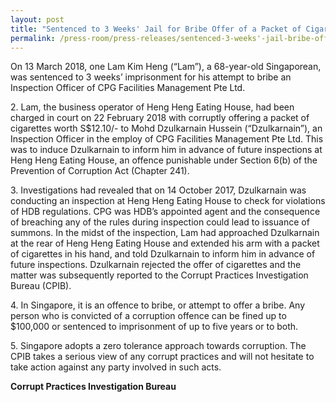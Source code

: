 ```yaml
---
layout: post
title: "Sentenced to 3 Weeks' Jail for Bribe Offer of a Packet of Cigarettes"
permalink: /press-room/press-releases/sentenced-3-weeks'-jail-bribe-offer-packet-cigarettes/
---
```


On 13 March 2018, one Lam Kim Heng (“Lam”), a 68-year-old Singaporean, was sentenced to 3 weeks’ imprisonment for his attempt to bribe an Inspection Officer of CPG Facilities Management Pte Ltd.

2\. Lam, the business operator of Heng Heng Eating House, had been charged in court on 22 February 2018 with corruptly offering a packet of cigarettes worth S$12.10/- to Mohd Dzulkarnain Hussein (“Dzulkarnain”), an Inspection Officer in the employ of CPG Facilities Management Pte Ltd. This was to induce Dzulkarnain to inform him in advance of future inspections at Heng Heng Eating House, an offence punishable under Section 6(b) of the Prevention of Corruption Act (Chapter 241).

3\. Investigations had revealed that on 14 October 2017, Dzulkarnain was conducting an inspection at Heng Heng Eating House to check for violations of HDB regulations. CPG was HDB’s appointed agent and the consequence of breaching any of the rules during inspection could lead to issuance of summons. In the midst of the inspection, Lam had approached Dzulkarnain at the rear of Heng Heng Eating House and extended his arm with a packet of cigarettes in his hand, and told Dzulkarnain to inform him in advance of future inspections. Dzulkarnain rejected the offer of cigarettes and the matter was subsequently reported to the Corrupt Practices Investigation Bureau (CPIB).

4\. In Singapore, it is an offence to bribe, or attempt to offer a bribe. Any person who is convicted of a corruption offence can be fined up to $100,000 or sentenced to imprisonment of up to five years or to both.

5\. Singapore adopts a zero tolerance approach towards corruption. The CPIB takes a serious view of any corrupt practices and will not hesitate to take action against any party involved in such acts.

**Corrupt Practices Investigation Bureau**
